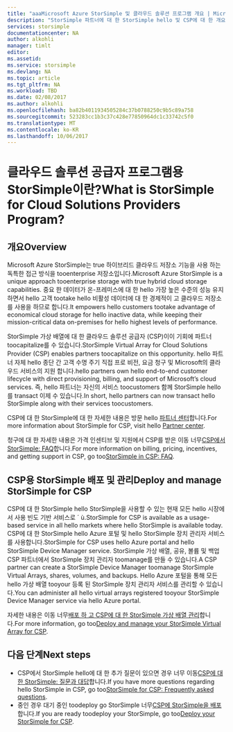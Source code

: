 ```yaml
---
title: "aaaMicrosoft Azure StorSimple 및 클라우드 솔루션 프로그램 개요 | Microsoft Docs"
description: "StorSimple 파트너에 대 한 StorSimple hello 및 CSP에 대 한 개요."
services: storsimple
documentationcenter: NA
author: alkohli
manager: timlt
editor: 
ms.assetid: 
ms.service: storsimple
ms.devlang: NA
ms.topic: article
ms.tgt_pltfrm: NA
ms.workload: TBD
ms.date: 02/08/2017
ms.author: alkohli
ms.openlocfilehash: ba82b4011934505284c37b0788250c9b5c89a758
ms.sourcegitcommit: 523283cc1b3c37c428e77850964dc1c33742c5f0
ms.translationtype: MT
ms.contentlocale: ko-KR
ms.lasthandoff: 10/06/2017
---
```

# <a name="what-is-storsimple-for-cloud-solutions-providers-program"></a><span data-ttu-id="4649f-103">클라우드 솔루션 공급자 프로그램용 StorSimple이란?</span><span class="sxs-lookup"><span data-stu-id="4649f-103">What is StorSimple for Cloud Solutions Providers Program?</span></span>


## <a name="overview"></a><span data-ttu-id="4649f-104">개요</span><span class="sxs-lookup"><span data-stu-id="4649f-104">Overview</span></span>

<span data-ttu-id="4649f-105">Microsoft Azure StorSimple는 true 하이브리드 클라우드 저장소 기능을 사용 하는 독특한 접근 방식을 tooenterprise 저장소입니다.</span><span class="sxs-lookup"><span data-stu-id="4649f-105">Microsoft Azure StorSimple is a unique approach tooenterprise storage with true hybrid cloud storage capabilities.</span></span> <span data-ttu-id="4649f-106">중요 한 데이터가 온-프레미스에 대 한 hello 가장 높은 수준의 성능 유지 하면서 hello 고객 tootake hello 비활성 데이터에 대 한 경제적이 고 클라우드 저장소를 사용을 하므로 합니다.</span><span class="sxs-lookup"><span data-stu-id="4649f-106">It empowers hello customers tootake advantage of economical cloud storage for hello inactive data, while keeping their mission-critical data on-premises for hello highest levels of performance.</span></span> 

<span data-ttu-id="4649f-107">StorSimple 가상 배열에 대 한 클라우드 솔루션 공급자 (CSP)이이 기회에 파트너 toocapitalize를 수 있습니다.</span><span class="sxs-lookup"><span data-stu-id="4649f-107">StorSimple Virtual Array for Cloud Solutions Provider (CSP) enables partners toocapitalize on this opportunity.</span></span> <span data-ttu-id="4649f-108">hello 파트너 자체 hello 종단 간 고객 수명 주기 직접 프로 비전, 요금 청구 및 Microsoft의 클라우드 서비스의 지원 합니다.</span><span class="sxs-lookup"><span data-stu-id="4649f-108">hello partners own hello end-to-end customer lifecycle with direct provisioning, billing, and support of Microsoft’s cloud services.</span></span> <span data-ttu-id="4649f-109">즉, hello 파트너는 자신의 서비스 toocustomers 함께 StorSimple hello를 transact 이제 수 있습니다.</span><span class="sxs-lookup"><span data-stu-id="4649f-109">In short, hello partners can now transact hello StorSimple along with their services toocustomers.</span></span>

<span data-ttu-id="4649f-110">CSP에 대 한 StorSimple에 대 한 자세한 내용은 방문 hello [파트너 센터](http://partnercenter.microsoft.com/)합니다.</span><span class="sxs-lookup"><span data-stu-id="4649f-110">For more information about StorSimple for CSP, visit hello [Partner center](http://partnercenter.microsoft.com/).</span></span>

<span data-ttu-id="4649f-111">청구에 대 한 자세한 내용은 가격 인센티브 및 지원에서 CSP를 받은 이동 너무[CSP에서 StorSimple: FAQ](storsimple-partner-csp-faq.md)합니다.</span><span class="sxs-lookup"><span data-stu-id="4649f-111">For more information on billing, pricing, incentives, and getting support in CSP, go too[StorSimple in CSP: FAQ](storsimple-partner-csp-faq.md).</span></span> 

## <a name="deploy-and-manage-storsimple-for-csp"></a><span data-ttu-id="4649f-112">CSP용 StorSimple 배포 및 관리</span><span class="sxs-lookup"><span data-stu-id="4649f-112">Deploy and manage StorSimple for CSP</span></span>

<span data-ttu-id="4649f-113">CSP에 대 한 StorSimple hello StorSimple을 사용할 수 있는 현재 모든 hello 시장에서 사용 빈도 기반 서비스로 ´ ù.</span><span class="sxs-lookup"><span data-stu-id="4649f-113">StorSimple for CSP is available as a usage-based service in all hello markets where hello StorSimple is available today.</span></span> <span data-ttu-id="4649f-114">CSP에 대 한 StorSimple hello Azure 포털 및 hello StorSimple 장치 관리자 서비스를 사용합니다.</span><span class="sxs-lookup"><span data-stu-id="4649f-114">StorSimple for CSP uses hello Azure portal and hello StorSimple Device Manager service.</span></span> <span data-ttu-id="4649f-115">StorSimple 가상 배열, 공유, 볼륨 및 백업 CSP 파트너에서 StorSimple 장치 관리자 toomanage를 만들 수 있습니다.</span><span class="sxs-lookup"><span data-stu-id="4649f-115">A CSP partner can create a StorSimple Device Manager toomanage StorSimple Virtual Arrays, shares, volumes, and backups.</span></span> <span data-ttu-id="4649f-116">Hello Azure 포털을 통해 모든 hello 가상 배열 tooyour 등록 된 StorSimple 장치 관리자 서비스를 관리할 수 있습니다.</span><span class="sxs-lookup"><span data-stu-id="4649f-116">You can administer all hello virtual arrays registered tooyour StorSimple Device Manager service via hello Azure portal.</span></span>

<span data-ttu-id="4649f-117">자세한 내용은 이동 너무[배포 하 고 CSP에 대 한 StorSimple 가상 배열 관리](storsimple-partner-csp-deploy.md)합니다.</span><span class="sxs-lookup"><span data-stu-id="4649f-117">For more information, go too[Deploy and manage your StorSimple Virtual Array for CSP](storsimple-partner-csp-deploy.md).</span></span>

## <a name="next-steps"></a><span data-ttu-id="4649f-118">다음 단계</span><span class="sxs-lookup"><span data-stu-id="4649f-118">Next steps</span></span>

- <span data-ttu-id="4649f-119">CSP에서 StorSimple hello에 대 한 추가 질문이 있으면 경우 너무 이동[CSP에 대 한 StorSimple: 질문과 대답](storsimple-partner-csp-faq.md)합니다.</span><span class="sxs-lookup"><span data-stu-id="4649f-119">If you have more questions regarding hello StorSimple in CSP, go too[StorSimple for CSP: Frequently asked questions](storsimple-partner-csp-faq.md).</span></span>
- <span data-ttu-id="4649f-120">중인 경우 대기 중인 toodeploy go StorSimple 너무[CSP에 StorSimple을 배포](storsimple-partner-csp-deploy.md)합니다.</span><span class="sxs-lookup"><span data-stu-id="4649f-120">If you are ready toodeploy your StorSimple, go too[Deploy your StorSimple for CSP](storsimple-partner-csp-deploy.md).</span></span>
